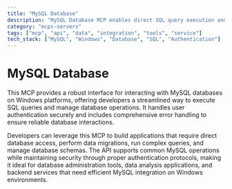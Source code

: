```yaml
---
title: "MySQL Database"
description: "MySQL Database MCP enables direct SQL query execution and result retrieval on Windows systems with authentication and error handling."
category: "mcps-servers"
tags: ["mcp", "api", "data", "integration", "tools", "service"]
tech_stack: ["MySQL", "Windows", "Database", "SQL", "Authentication"]
---
```


# MySQL Database

This MCP provides a robust interface for interacting with MySQL databases on Windows platforms, offering developers a streamlined way to execute SQL queries and manage database operations. It handles user authentication securely and includes comprehensive error handling to ensure reliable database interactions.

Developers can leverage this MCP to build applications that require direct database access, perform data migrations, run complex queries, and manage database schemas. The API supports common MySQL operations while maintaining security through proper authentication protocols, making it ideal for database administration tools, data analysis applications, and backend services that need efficient MySQL integration on Windows environments.
